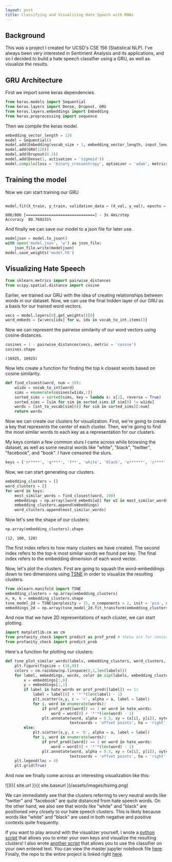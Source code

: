 ```yaml
---
layout: post
title: Classifying and Visualizing Hate Speech with RNNs
---
```


## Background

This was a project I created for UCSD's CSE 156 (Statistical NLP). I've always been very interested in Sentiment Analysis and its applications, and so I decided to build a hate speech classifier using a GRU, as well as visualize the results. 

## GRU Architecture


First we import some keras dependencies. 

```python
from keras.models import Sequential
from keras.layers import Dense, Dropout, GRU
from keras.layers.embeddings import Embedding
from keras.preprocessing import sequence
```

Then we compile the keras model.

```python
embedding_vector_length = 128
model = Sequential()
model.add(Embedding(vocab_size + 1, embedding_vector_length, input_length = 1000))
model.add(GRU(128))
model.add(Dropout(0.2))
model.add(Dense(1, activation = 'sigmoid'))
model.compile(loss = 'binary_crossentropy', optimizer = 'adam', metrics = ['accuracy'])
```


## Training the model

Now we can start training our GRU

```python

model.fit(X_train, y_train, validation_data = (X_val, y_val), epochs = 1, batch_size = 128)

```

```
806/806 [==============================] - 3s 4ms/step
Accuracy  80.769231%
```


And finally we can save our model to a json file for later use.

```python
modeljson = model.to_json()
with open('model.json', 'w') as json_file:
    json_file.write(modeljson)
model.save_weights('model.h5')
```

## Visualizing Hate Speech

```python
from sklearn.metrics import pairwise_distances
from scipy.spatial.distance import cosine
```

Earlier, we trained our GRU with the idea of creating relationships between words in our dataset. Now, we can use the final hidden layer of our GRU as a basis for our trained word vectors. 

```python
vecs = model.layers[0].get_weights()[0]
word_embeds = {w:vecs[idx] for w, idx in vocab_to_int.items()}
```

Now we can represent the pairwise similarity of our word vectors using cosine distances.
```python
cosines = 1 - pairwise_distances(vecs, metric = 'cosine')
cosines.shape
```

```
(16925, 16925)
```

Now lets create a function for finding the top k closest words based on cosine similarity.

```python
def find_closest(word, num = 10):
    w1idx = vocab_to_int[word]
    sims = enumerate(cosines[w1idx,:])
    sorted_sims = sorted(sims, key = lambda x: x[1], reverse = True)
    sorted_sims = [sim for sim in sorted_sims if sim[0] != w1idx]
    words = [int_to_vocab[sim[0]] for sim in sorted_sims][:num]
    return words
```

Now we can create our clusters for visualization. First, we're going to create a key that represents the center of each cluster. Then, we're going to find the most similar words to each key as a representation for our clusters. 

My keys contain a few common slurs I came across while browsing the dataset, as well as some neutral words like "white", "black", "twitter", "facebook", and "book". I have censored the slurs.

```python
keys = ['n*****', 'q****', 'f**', 'white', 'black', 'w******', 'c****', 'b*****', 'c***', 'twitter', 'facebook', 'book']
```

Now, we can start generating our clusters.

```python
embedding_clusters = []
word_clusters = []
for word in keys:
    most_similar_words = find_closest(word, 100)
    embeddings = np.array([word_embeds[w2] for w2 in most_similar_words])
    embedding_clusters.append(embeddings)
    word_clusters.append(most_similar_words)
```

Now let's see the shape of our clusters:

```python
np.array(embedding_clusters).shape
```

```
(12, 100, 128)
```

The first index refers to how many clusters we have created. The second index refers to the top-k most similar words we found per key. The final index refers to the embedding dimension of each word vector. 

Now, let's plot the clusters. First are going to squash the word-embeddings down to two dimensions using [TSNE](https://en.wikipedia.org/wiki/T-distributed_stochastic_neighbor_embedding) in order to visualize the resulting clusters. 

```python
from sklearn.manifold import TSNE
embedding_clusters = np.array(embedding_clusters)
n, m, k = embedding_clusters.shape
tsne_model_2d = TSNE(perplexity = 15, n_components = 2, init = 'pca', n_iter = 3500)
embeddings_2d = np.array(tsne_model_2d.fit_transform(embedding_clusters.reshape(n * m, k))).reshape(n, m, 2)
```

And now that we have 2D representations of each cluster, we can start plotting.

```python
import matplotlib.cm as cm
from profanity_check import predict as prof_pred # these are for censoring words in the resulting plot
from profanity_check import predict_prob
```
Here's a function for plotting our clusters:

```python
def tsne_plot_similar_words(labels, embedding_clusters, word_clusters, a):
    plt.figure(figsize = (16,9))
    colors = cm.rainbow(np.linspace(0,1,len(labels)))
    for label, embeddings, words, color in zip(labels, embedding_clusters, word_clusters, colors):
        x = embeddings[:,0]
        y = embeddings[:,1]
        if label in hate_words or prof_pred([label]) == 1:
            label = label[0] + '*'*(len(label) - 1)
            plt.scatter(x,y, c = 'r', alpha = a, label = label)
            for i, word in enumerate(words):
                if prof_pred([word]) == 1 or word in hate_words:
                    word = word[0] + '*'*(len(word) - 1)
                plt.annotate(word, alpha = 0.5, xy = (x[i], y[i]), xytext = (5,2),
                            textcoords = 'offset points', ha = 'right', va = 'bottom', size = 8)
        else:
            plt.scatter(x,y, c = 'b', alpha = a, label = label)
            for i, word in enumerate(words):
                if prof_pred([word]) == 1 or word in hate_words:
                    word = word[0] + '*'*(len(word) - 1)
                plt.annotate(word, alpha = 0.5, xy = (x[i], y[i]), xytext = (5,2),
                            textcoords = 'offset points', ha = 'right', va = 'bottom', size = 8)
    plt.legend(loc = 4)
    plt.grid(True)
```

And now we finally come across an interesting visualization like this:

![]({{ site.url }}{{ site.baseurl }}/assets/images/hsimg.png)

We can immediately see that the clusters referring to very neutral words like "twitter" and "facebook" are quite distanced from hate speech words. On the other hand, we also see that words like "white" and "black" are positioned very closely to our hate speech clusters. This is likely because words like "white" and "black" are used in both negative and positive contexts quite frequently. 

If you want to play around with the visualizer yourself, I wrote a [python script](https://github.com/dbragdon1/Hate-Speech-Detection/blob/master/generate_plots.py) that allows you to enter your own keys and visualize the resulting clusters! I also wrote [another script](https://github.com/dbragdon1/Hate-Speech-Detection/blob/master/predict_hate_speech.py) that allows you to use the classifier on your own entered text. You can view the master jupyter notebook file [here](https://github.com/dbragdon1/Hate-Speech-Detection/blob/master/MainFile.ipynb). Finally, the repo to the entire project is linked right [here](https://github.com/dbragdon1/Hate-Speech-Detection/blob/master/MainFile.ipynb).





